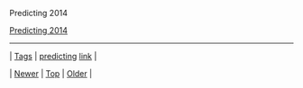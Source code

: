 <!--
title: Predicting 2014
date: 2020-06-28T15:27:00.210Z
tags: predicting, link
-->


Predicting 2014

[Predicting 2014](http://futurescope.co/post/71628369557/predicting-2014)

<!--BOTTOM-POST-NAVIGATION-->
---

| [Tags](tags.md) | [predicting](tag-predicting.md) [link](tag-link.md) |

| [Newer](71626857802.md) | [Top](index.md) | [Older](71631176970.md) |